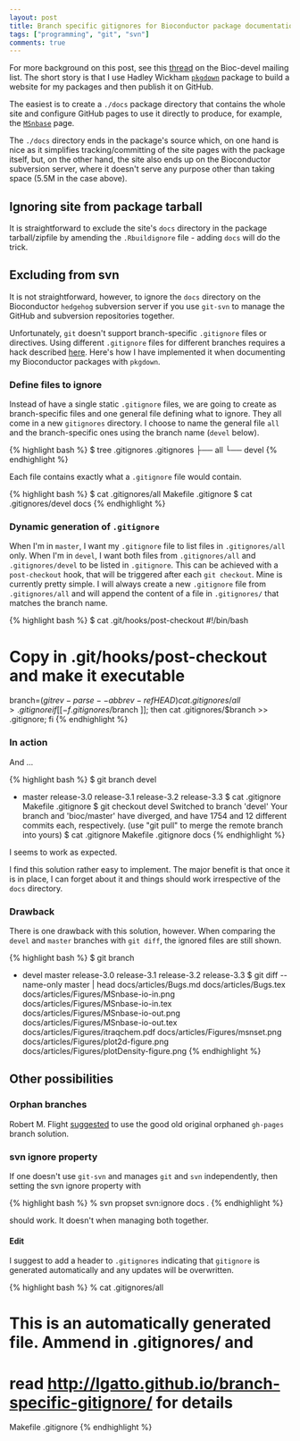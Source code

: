 ```yaml
---
layout: post
title: Branch specific gitignores for Bioconductor package documentation
tags: ["programming", "git", "svn"]
comments: true
---
```


For more background on this post, see this
[thread](https://stat.ethz.ch/pipermail/bioc-devel/2016-December/010301.html)
on the Bioc-devel mailing list. The short story is that I use Hadley
Wickham [`pkgdown`](https://github.com/hadley/pkgdown) package to
build a website for my packages and then publish it on GitHub.

The easiest is to create a `./docs` package directory that contains
the whole site and configure GitHub pages to use it directly to
produce, for example, the
[`MSnbase`](http://lgatto.github.io/MSnbase/) page.

The `./docs` directory ends in the package's source which, on one hand
is nice as it simplifies tracking/committing of the site pages with
the package itself, but, on the other hand, the site also ends up on
the Bioconductor subversion server, where it doesn't serve any purpose
other than taking space (5.5M in the case above).

<!--more-->

## Ignoring site from package tarball

It is straightforward to exclude the site's `docs` directory in the
package tarball/zipfile by amending the `.Rbuildignore` file - adding
`docs` will do the trick.

## Excluding from svn

It is not straightforward, however, to ignore the `docs` directory on
the Bioconductor `hedgehog` subversion server if you use `git-svn` to
manage the GitHub and subversion repositories together.

Unfortunately, `git` doesn't support branch-specific `.gitignore`
files or directives. Using different `.gitignore` files for different
branches requires a hack described
[here](http://stackoverflow.com/questions/29579546/git-excludesfile-for-a-branch/29583813#29583813). Here's
how I have implemented it when documenting my Bioconductor packages
with `pkgdown`.

### Define files to ignore

Instead of have a single static `.gitignore` files, we are going to
create as branch-specific files and one general file defining what to
ignore. They all come in a new `gitignores` directory. I choose to
name the general file `all` and the branch-specific ones using the
branch name (`devel` below).


{% highlight bash %}
$ tree .gitignores
.gitignores
├── all
└── devel
{% endhighlight %}

Each file contains exactly what a `.gitignore` file would contain.

{% highlight bash %}
$ cat .gitignores/all 
Makefile
.gitignore
$ cat .gitignores/devel 
docs
{% endhighlight %}

### Dynamic generation of `.gitignore`

When I'm in `master`, I want my `.gitignore` file to list files in
`.gitignores/all` only. When I'm in `devel`, I want both files from
`.gitignores/all` and `.gitignores/devel` to be listed in
`.gitignore`. This can be achieved with a `post-checkout` hook, that
will be triggered after each `git checkout`. Mine is currently pretty
simple. I will always create a new `.gitignore` file from
`.gitignores/all` and will append the content of a file in
`.gitignores/` that matches the branch name.

{% highlight bash %}
$ cat .git/hooks/post-checkout
#!/bin/bash
# Copy in .git/hooks/post-checkout and make it executable
branch=$(git rev-parse --abbrev-ref HEAD)
cat .gitignores/all > .gitignore
if [[ -f .gitignores/$branch ]]; then
    cat .gitignores/$branch >> .gitignore;
fi
{% endhighlight %}


### In action

And ...

{% highlight bash %}
$ git branch 
  devel
* master
  release-3.0
  release-3.1
  release-3.2
  release-3.3
$ cat .gitignore
Makefile
.gitignore
$ git checkout devel 
Switched to branch 'devel'
Your branch and 'bioc/master' have diverged,
and have 1754 and 12 different commits each, respectively.
  (use "git pull" to merge the remote branch into yours)
$ cat .gitignore
Makefile
.gitignore
docs
{% endhighlight %}


I seems to work as expected.

I find this solution rather easy to implement. The major benefit is
that once it is in place, I can forget about it and things should work
irrespective of the `docs` directory. 

### Drawback

There is one drawback with this solution, however. When comparing the
`devel` and `master` branches with `git diff`, the ignored files are
still shown.

{% highlight bash %}
$ git branch
* devel
  master
  release-3.0
  release-3.1
  release-3.2
  release-3.3
$ git diff --name-only master | head
docs/articles/Bugs.md
docs/articles/Bugs.tex
docs/articles/Figures/MSnbase-io-in.png
docs/articles/Figures/MSnbase-io-in.tex
docs/articles/Figures/MSnbase-io-out.png
docs/articles/Figures/MSnbase-io-out.tex
docs/articles/Figures/itraqchem.pdf
docs/articles/Figures/msnset.png
docs/articles/Figures/plot2d-figure.png
docs/articles/Figures/plotDensity-figure.png
{% endhighlight %}


## Other possibilities

### Orphan branches

Robert M. Flight
[suggested](https://stat.ethz.ch/pipermail/bioc-devel/2016-December/010308.html)
to use the good old original orphaned `gh-pages` branch solution.

### svn ignore property

If one doesn't use `git-svn` and manages `git` and `svn`
independently, then setting the svn ignore property with

{% highlight bash %}
% svn propset svn:ignore docs .
{% endhighlight %}

should work. It doesn't when managing both together.

#### Edit

I suggest to add a header to `.gitignores` indicating that `gitignore`
is generated automatically and any updates will be overwritten.


{% highlight bash %}
% cat .gitignores/all
# This is an automatically generated file. Ammend in .gitignores/ and
# read  http://lgatto.github.io/branch-specific-gitignore/ for details
Makefile
.gitignore
{% endhighlight %}
